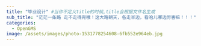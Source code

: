 ```yaml
---
title: "毕业设计" #当你不定义title的时候,title会根据文件名生成
sub_title: "茫茫一条路 走不走得完哦！这大路朝天，各走半边，看哈儿哪边厉害嘛！！！"
categories:
  - OpenGMS
image: /assets/images/photo-1531778254608-6fb552e964eb.jpg
---
```


